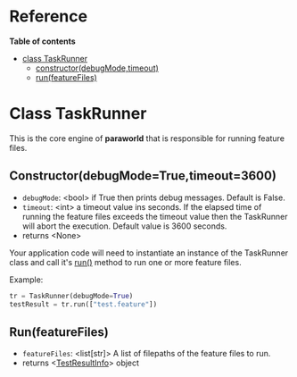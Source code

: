 # Reference

**Table of contents**

- [class TaskRunner](#class-taskrunner)
    - [constructor(debugMode,timeout)](#constructordebugmodetruetimeout3600)
    - [run(featureFiles)](#runfeaturefiles)

# Class TaskRunner

This is the core engine of **paraworld** that is responsible for running feature files.

## Constructor(debugMode=True,timeout=3600)

- `debugMode`: \<bool> if True then prints debug messages. Default is False.
- `timeout`: \<int> a timeout value ins seconds. If the elapsed time of running the feature files exceeds the timeout value then the TaskRunner will abort the execution. Default value is 3600 seconds.
- returns \<None>

Your application code will need to instantiate an instance of the TaskRunner class and call it's [run()](#runfeaturefiles) method to run one or more feature files.

Example:

```python
tr = TaskRunner(debugMode=True)
testResult = tr.run(["test.feature"])
```

## Run(featureFiles)

- `featureFiles`: \<list[str]> A list of filepaths of the feature files to run.
- returns \<[TestResultInfo](#testresultinfo)> object